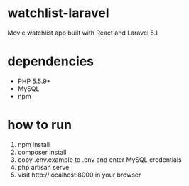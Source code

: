 # watchlist-laravel
Movie watchlist app built with React and Laravel 5.1

# dependencies
- PHP 5.5.9+
- MySQL
- npm

# how to run
1. npm install
2. composer install
2. copy .env.example to .env and enter MySQL credentials
3. php artisan serve
4. visit http://localhost:8000 in your browser
